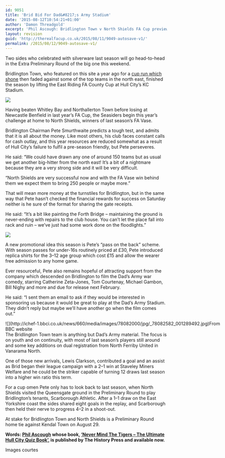 ```yaml
---
id: 9051
title: 'Brid Bid For Dad&#8217;s Army Stadium'
date: '2015-08-12T10:54:21+01:00'
author: 'Damon Threadgold'
excerpt: 'Phil Ascough: Bridlington Town v North Shields FA Cup preview, ''Dads Army'' Stadium and a novel season ticket idea.'
layout: revision
guid: 'http://therealfacup.co.uk/2015/08/11/9049-autosave-v1/'
permalink: /2015/08/12/9049-autosave-v1/
---
```


Two sides who celebrated with silverware last season will go head-to-head in the Extra Preliminary Round of the big one this weekend.

Bridlington Town, who featured on this site a year ago for a [cup run which shone](http://therealfacup.co.uk/2014/09/02/the-thoughts-of-chairman-pete/) then faded against some of the top teams in the north east, finished the season by lifting the East Riding FA County Cup at Hull City’s KC Stadium.

![](https://lh3.googleusercontent.com/-7qX35zQfG-c/VcoJL5YjJcI/AAAAAAAAFKQ/60UIo9BamKs/s720-Ic42/image1.jpg)

Having beaten Whitley Bay and Northallerton Town before losing at Newcastle Benfield in last year’s FA Cup, the Seasiders begin this year’s challenge at home to North Shields, winners of last season’s FA Vase.

Bridlington Chairman Pete Smurthwaite predicts a tough test, and admits that it is all about the money. Like most others, his club faces constant calls for cash outlay, and this year resources are reduced somewhat as a result of Hull City’s failure to fulfil a pre-season friendly, but Pete perseveres.

He said: “We could have drawn any one of around 150 teams but as usual we get another big-hitter from the north east! It’s a bit of a nightmare because they are a very strong side and it will be very difficult.

“North Shields are very successful now and with the FA Vase win behind them we expect them to bring 250 people or maybe more.”

That will mean more money at the turnstiles for Bridlington, but in the same way that Pete hasn’t checked the financial rewards for success on Saturday neither is he sure of the format for sharing the gate receipts.

He said: “It’s a bit like painting the Forth Bridge – maintaining the ground is never-ending with repairs to the club house. You can’t let the place fall into rack and ruin – we’ve just had some work done on the floodlights.”

![](https://lh3.googleusercontent.com/-sLJUcq93dfI/VcoJL8ouO4I/AAAAAAAAFKU/jlLIRwdDyLY/s720-Ic42/image3.jpg)

A new promotional idea this season is Pete’s “pass on the back” scheme. With season passes for under-16s routinely priced at £30, Pete introduced replica shirts for the 3–12 age group which cost £15 and allow the wearer free admission to any home game.

Ever resourceful, Pete also remains hopeful of attracting support from the company which descended on Bridlington to film the Dad’s Army war comedy, starring Catherine Zeta-Jones, Tom Courtenay, Michael Gambon, Bill Nighy and more and due for release next February.

He said: “I sent them an email to ask if they would be interested in sponsoring us because it would be great to play at the Dad’s Army Stadium. They didn’t reply but maybe we’ll have another go when the film comes out.”

<div class="wp-caption alignnone" style="width: 670px">![](http://ichef-1.bbci.co.uk/news/660/media/images/78082000/jpg/_78082582_001289492.jpg)From BBC website

</div>The Bridlington Town team is anything but Dad’s Army material. The focus is on youth and on continuity, with most of last season’s players still around and some key additions on dual registration from North Ferriby United in Vanarama North.

One of those new arrivals, Lewis Clarkson, contributed a goal and an assist as Brid began their league campaign with a 2–1 win at Staveley Miners Welfare and he could be the striker capable of turning 12 draws last season into a higher win ratio this term.

For a cup omen Pete only has to look back to last season, when North Shields visited the Queensgate ground in the Preliminary Round to play Bridlington’s tenants, Scarborough Athletic. After a 1–1 draw on the East Yorkshire coast the sides shared eight goals in the replay, and Scarborough then held their nerve to progress 4–2 in a shoot-out.

At stake for Bridlington Town and North Shields is a Preliminary Round home tie against Kendal Town on August 29.

**Words: [Phil Ascough](https://twitter.com/audaciouschip) whose book, [‘Never Mind The Tigers – The Ultimate Hull City Quiz Book’](http://www.amazon.co.uk/Never-Mind-Tigers-Ultimate-Hull/dp/0752497642), is published by The History Press and available now.**

Images courtes